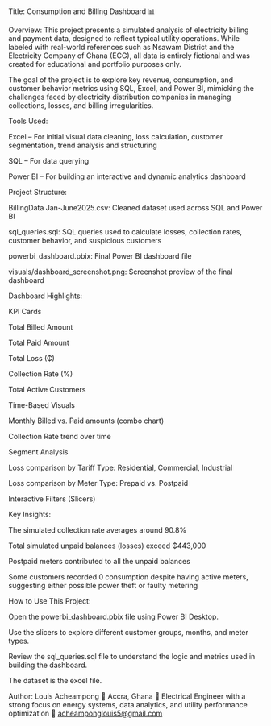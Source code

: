 Title:
Consumption and Billing Dashboard 📊

Overview:
This project presents a simulated analysis of electricity billing and payment data, designed to reflect typical utility operations. While labeled with real-world references such as Nsawam District and the Electricity Company of Ghana (ECG), all data is entirely fictional and was created for educational and portfolio purposes only.

The goal of the project is to explore key revenue, consumption, and customer behavior metrics using SQL, Excel, and Power BI, mimicking the challenges faced by electricity distribution companies in managing collections, losses, and billing irregularities.

Tools Used:

Excel – For initial visual data cleaning, loss calculation, customer segmentation, trend analysis and structuring

SQL – For data querying

Power BI – For building an interactive and dynamic analytics dashboard

Project Structure:

BillingData Jan-June2025.csv: Cleaned dataset used across SQL and Power BI

sql_queries.sql: SQL queries used to calculate losses, collection rates, customer behavior, and suspicious customers

powerbi_dashboard.pbix: Final Power BI dashboard file

visuals/dashboard_screenshot.png: Screenshot preview of the final dashboard


Dashboard Highlights:

KPI Cards

Total Billed Amount

Total Paid Amount

Total Loss (₵)

Collection Rate (%)

Total Active Customers

Time-Based Visuals

Monthly Billed vs. Paid amounts (combo chart)

Collection Rate trend over time

Segment Analysis

Loss comparison by Tariff Type: Residential, Commercial, Industrial

Loss comparison by Meter Type: Prepaid vs. Postpaid

Interactive Filters (Slicers)


Key Insights:

The simulated collection rate averages around 90.8%

Total simulated unpaid balances (losses) exceed ₵443,000

Postpaid meters contributed to all the unpaid balances

Some customers recorded 0 consumption despite having active meters, suggesting either possible power theft or faulty metering

How to Use This Project:

Open the powerbi_dashboard.pbix file using Power BI Desktop.

Use the slicers to explore different customer groups, months, and meter types.

Review the sql_queries.sql file to understand the logic and metrics used in building the dashboard.

The dataset is the excel file.



Author:
Louis Acheampong
📍 Accra, Ghana
🔌 Electrical Engineer with a strong focus on energy systems, data analytics, and utility performance optimization
📧 acheamponglouis5@gmail.com
